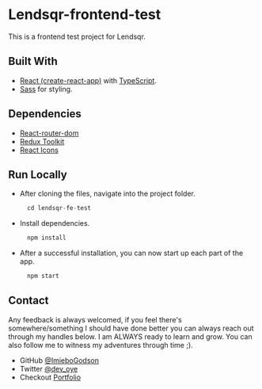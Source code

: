 # Lendsqr-frontend-test

This is a frontend test project for Lendsqr.

<!-- You can checkout the [demo](https://my-team-page1.netlify.app/). -->

## Built With

- [React (create-react-app)](https://create-react-app.dev/) with [TypeScript](https://www.typescriptlang.org/).
- [Sass](https://sass-lang.com/) for styling.

## Dependencies

- [React-router-dom](https://reactrouter.com/en/6.4.1)
- [Redux Toolkit](https://redux-toolkit.js.org/)
- [React Icons](https://react-icons.github.io/react-icons/)

## Run Locally

- After cloning the files, navigate into the project folder.

  ```javascript
    cd lendsqr-fe-test
  ```

- Install dependencies.

  ```javascript
    npm install
  ```

- After a successful installation, you can now start up each part of the app.
  
  ```javascript
    npm start
  ```

## Contact

Any feedback is always welcomed, if you feel there's somewhere/something I should have done better you can always reach out through my handles below. I am ALWAYS ready to learn and grow. You can also follow me to witness my adventures through time ;).

- GitHub [@ImieboGodson](https://github.com/ImieboGodson)
- Twitter [@dev_oye](https://twitter.com/dev_oye)
- Checkout [Portfolio](https://www.godsonimiebo.com/)
